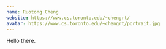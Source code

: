 ```yaml
---
name: Ruotong Cheng
website: https://www.cs.toronto.edu/~chengrt/
avatar: https://www.cs.toronto.edu/~chengrt/portrait.jpg
---
```


Hello there.
